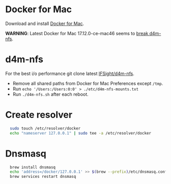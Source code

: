# Docker for Mac

Download and install [Docker for Mac](https://www.docker.com/docker-mac).

**WARNING**: Latest Docker for Mac 17.12.0-ce-mac46 seems to [break d4m-nfs](https://github.com/IFSight/d4m-nfs/issues/55).

# d4m-nfs

For the best i/o performance git clone latest [IFSight/d4m-nfs](https://github.com/IFSight/d4m-nfs).

- Remove all shared paths from Docker for Mac Preferences except `/tmp`.
- Run `echo '/Users:/Users:0:0' > ./etc/d4m-nfs-mounts.txt`
- Run `./d4m-nfs.sh` after each reboot.

# Create resolver

```sh
  sudo touch /etc/resolver/docker
  echo "nameserver 127.0.0.1" | sudo tee -a /etc/resolver/docker
```

# Dnsmasq

```sh
  brew install dnsmasq
  echo 'address=/docker/127.0.0.1' >> $(brew --prefix)/etc/dnsmasq.conf
  brew services restart dnsmasq
```
